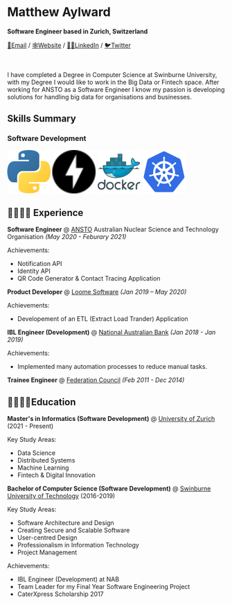 # Matthew Aylward

**Software Engineer based in Zurich, Switzerland** <br>

[📩Email](mailto:matthewtyleraylward@gmail.com) / [🕸️Website](matthewtyleraylward.com) / [👨‍💼LinkedIn](https://www.linkedin.com/in/matthew-aylward-78976965/) / [🐦Twitter](https://twitter.com/Matthewtylerayl)

<br>

I have completed a Degree in Computer Science at Swinburne University, with my Degree I would like to work
in the Big Data or Fintech space. After working for ANSTO as a Software Engineer I know my passion is
developing solutions for handling big data for organisations and businesses.

## Skills Summary

### Software Development

<img src="https://raw.githubusercontent.com/Butch78/CV/main/logos/python.svg" width="100" height="100">
<img src="https://raw.githubusercontent.com/Butch78/CV/main/logos/fastapi.svg" width="100" height="100">
<img src="https://raw.githubusercontent.com/Butch78/CV/main/logos/docker-original-wordmark.svg" width="100" height="100">
<img src="https://raw.githubusercontent.com/Butch78/CV/main/logos/kubernets.svg" width="100" height="100"> <br>

## 👨‍💼👨‍💻 Experience

**Software Engineer** @ [ANSTO](https://www.ansto.gov.au/products-services/work-us/industry-users/industry-access-clayton) Australian Nuclear Science and Technology Organisation _(May 2020 - Feburary 2021)_

Achievements:

- Notification API
- Identity API
- QR Code Generator & Contact Tracing Application

**Product Developer** @ [Loome Software](https://loomesoftware.com/) _(Jan 2019 – May 2020)_

Achievements:

- Developement of an ETL (Extract Load Trander) Application

**IBL Engineer (Development)** @ [National Australian Bank](https://www.nab.com.au/) _(Jan 2018 - Jan 2019)_

Achievements:

- Implemented many automation processes to reduce manual tasks.

**Trainee Engineer** @ [Federation Council](https://www.federationcouncil.nsw.gov.au/Home) _(Feb 2011 -  Dec 2014)_

## 🧑‍🎓👨‍💻Education

**Master's in Informatics (Software Development)** @ [University of Zurich](https://www.uzh.ch/en.html) (2021 - Present)

Key Study Areas: 

- Data Science
- Distributed Systems 
- Machine Learning
- Fintech & Digital Innovation 

**Bachelor of Computer Science (Software Development)** @ [Swinburne University of Technology](https://www.swinburne.edu.au/) (2016-2019)

Key Study Areas:

- Software Architecture and Design
- Creating Secure and Scalable Software
- User-centred Design
- Professionalism in Information Technology
- Project Management

Achievements:

- IBL Engineer (Development) at NAB
- Team Leader for my Final Year Software Engineering Project
- CaterXpress Scholarship 2017
